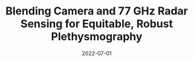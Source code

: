 ---
title: "Blending Camera and 77 GHz Radar Sensing for Equitable, Robust Plethysmography"
collection: publications
permalink: /publication/2022-blending
date: 2022-07-01
venue: 'ACM Transactions on Graphics (SIGGRAPH)'
# paperurl: ''
link: 'https://doi.org/10.1145/3528223.3530161'
github: 'https://github.com/UCLA-VMG/EquiPleth'
citation: '<i>ACM Transactions on Graphics (SIGGRAPH)</i>.
    <br />
    <A HREF="https://asvilesov.github.io/">Alexander Vilesov*</A>, <A HREF="https://pradyumnachari.github.io/">Pradyumna Chari*</A>, <b>Adnan Armouti*</b>, <A HREF="https://anirudh0707.github.io/">Anirudh B. H.</A>, Kimaya Kulkarni, Ananya Deoghare, <A HREF="https://www.uclahealth.org/providers/laleh-jalilian">Laleh Jalilian</A>, <A HREF="https://www.ee.ucla.edu/achuta-kadambi/">Achuta Kadambi</A>.'
---
